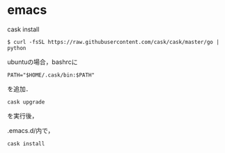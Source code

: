 # emacs

cask install 
```
$ curl -fsSL https://raw.githubusercontent.com/cask/cask/master/go | python
```

ubuntuの場合，bashrcに
```
PATH="$HOME/.cask/bin:$PATH"
```
を追加．

```
cask upgrade
```
を実行後，

.emacs.d/内で，
```
cask install
```
